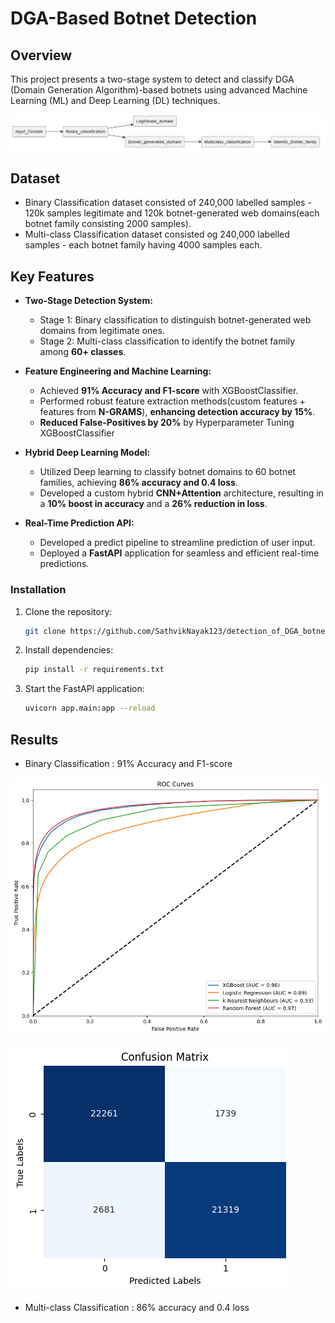 # DGA-Based Botnet Detection

## Overview
This project presents a two-stage system to detect and classify DGA (Domain Generation Algorithm)-based botnets using advanced Machine Learning (ML) and Deep Learning (DL) techniques. 

![flowchart](docs/Screenshot%202024-12-15%20192739.png)

## Dataset
- Binary Classification dataset consisted of 240,000 labelled samples - 120k samples legitimate and 120k botnet-generated web domains(each botnet family consisting 2000 samples).
- Multi-class Classification dataset consisted og 240,000 labelled samples - each botnet family having 4000 samples each.

## Key Features
- **Two-Stage Detection System:**
  - Stage 1: Binary classification to distinguish botnet-generated web domains from legitimate ones.
  - Stage 2: Multi-class classification to identify the botnet family among **60+ classes**.

- **Feature Engineering and Machine Learning:**
  - Achieved **91% Accuracy and F1-score** with XGBoostClassifier.
  - Performed robust feature extraction methods(custom features + features from **N-GRAMS**), **enhancing detection accuracy by 15%**.
  - **Reduced False-Positives by 20%** by Hyperparameter Tuning XGBoostClassifier

- **Hybrid Deep Learning Model:**
  - Utilized Deep learning to classify botnet domains to 60 botnet families, achieving **86% accuracy and 0.4 loss**.
  - Developed a custom hybrid **CNN+Attention** architecture, resulting in a **10% boost in accuracy** and a **26% reduction in loss**.

- **Real-Time Prediction API:**
  - Developed a predict pipeline to streamline prediction of user input.
  - Deployed a **FastAPI** application for seamless and efficient real-time predictions.


### Installation
1. Clone the repository:
   ```bash
   git clone https://github.com/SathvikNayak123/detection_of_DGA_botnets.git
   ```
2. Install dependencies:
   ```bash
   pip install -r requirements.txt
   ```
3. Start the FastAPI application:
   ```bash
   uvicorn app.main:app --reload
   ```
## Results
- Binary Classification : 91% Accuracy and F1-score

![ROC](docs/output.png)

![cm](docs/output1.png)

- Multi-class Classification : 86% accuracy and 0.4 loss

